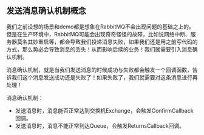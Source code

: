 ## 发送消息确认机制概念

我们之前设想的场景和demo都是想象在RabbitMQ不会出现问题的基础之上的。但是在生产环境中，RabbitMQ可能会出现奇奇怪怪的故障，比如说网络中断、服务器莫名其妙重启等，都会导致我们投递消息失败，如果我们还是用之前写代码的方式，那么势必会导致消息的丢失！从而影响后续的业务！我们就需要引入消息确认机制。

消息确认机制，就是当我们发送消息的时候成功与失败都会触发一个回调函数，告诉我们这个消息发送成功还是失败了！如果失败了，我们就需要对这条消息进行再处理！



消息确认机制：

- 发送消息时，消息能否正常达到交换机Exchange，会触发ConfirmCallback回调。
- 发送消息时，消息不能正常到达Queue，会触发ReturnsCallback回调。